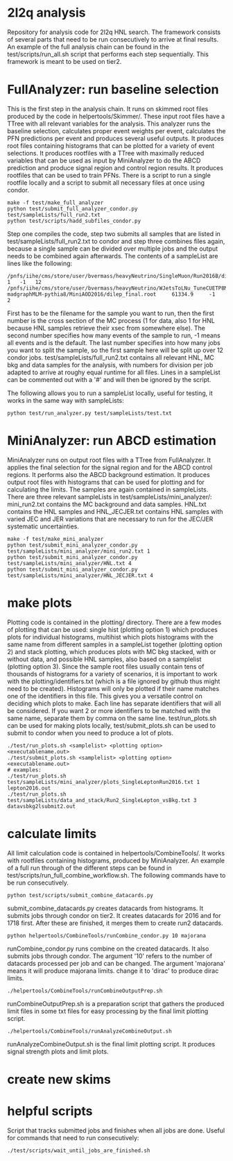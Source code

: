 # 2l2q analysis
Repository for analysis code for 2l2q HNL search. The framework consists of several parts that need to be run consecutively to arrive at final results.
An example of the full analysis chain can be found in the test/scripts/run_all.sh script that performs each step sequentially.
This framework is meant to be used on tier2. 

# FullAnalyzer: run baseline selection
This is the first step in the analysis chain. It runs on skimmed root files produced by the code in helpertools/Skimmer/. These input root files have a TTree with all relevant variables for the analysis.
This analyzer runs the baseline selection, calculates proper event weights per event, calculates the PFN predictions per event and produces several useful outputs. It produces root files containing histograms that can be plotted for a variety of event selections. It produces rootfiles with a TTree with maximally reduced variables that can be used as input by MiniAnalyzer to do the ABCD prediction and produce signal region and control region results. It produces rootfiles that can be used to train PFNs. There is a script to run a single rootfile locally and a script to submit all necessary files at once using condor.
```
make -f test/make_full_analyzer
python test/submit_full_analyzer_condor.py test/sampleLists/full_run2.txt
python test/scripts/hadd_subfiles_condor.py
```
Step one compiles the code, step two submits all samples that are listed in test/sampleLists/full_run2.txt to condor and step three combines files again, because a single sample can be divided over multiple jobs and the output needs to be combined again afterwards.
The contents of a sampleList are lines like the following:
```
/pnfs/iihe/cms/store/user/bvermass/heavyNeutrino/SingleMuon/Run2016B/dilep_final.root   1   -1   12
/pnfs/iihe/cms/store/user/bvermass/heavyNeutrino/WJetsToLNu_TuneCUETP8M1_13TeV-madgraphMLM-pythia8/MiniAOD2016/dilep_final.root     61334.9     -1      2
```
First has to be the filename for the sample you want to run, then the first number is the cross section of the MC process (1 for data, also 1 for HNL because HNL samples retrieve their xsec from somewhere else). The second number specifies how many events of the sample to run, -1 means all events and is the default. The last number specifies into how many jobs you want to split the sample, so the first sample here will be split up over 12 condor jobs. test/sampleLists/full_run2.txt contains all relevant HNL, MC bkg and data samples for the analysis, with numbers for division per job adapted to arrive at roughy equal runtime for all files.
Lines in a sampleList can be commented out with a '#' and will then be ignored by the script.

The following allows you to run a sampleList locally, useful for testing, it works in the same way with sampleLists:
```
python test/run_analyzer.py test/sampleLists/test.txt
```

# MiniAnalyzer: run ABCD estimation
MiniAnalyzer runs on output root files with a TTree from FullAnalyzer. It applies the final selection for the signal region and for the ABCD control regions. It performs also the ABCD background estimation. It produces output root files with histograms that can be used for plotting and for calculating the limits. The samples are again contained in sampleLists. There are three relevant sampleLists in test/sampleLists/mini_analyzer/: mini_run2.txt contains the MC background and data samples. HNL.txt contains the HNL samples and HNL_JECJER.txt contains HNL samples with varied JEC and JER variations that are necessary to run for the JEC/JER systematic uncertainties.
```
make -f test/make_mini_analyzer
python test/submit_mini_analyzer_condor.py test/sampleLists/mini_analyzer/mini_run2.txt 1
python test/submit_mini_analyzer_condor.py test/sampleLists/mini_analyzer/HNL.txt 4
python test/submit_mini_analyzer_condor.py test/sampleLists/mini_analyzer/HNL_JECJER.txt 4
```

# make plots
Plotting code is contained in the plotting/ directory. There are a few modes of plotting that can be used: single hist (plotting option 1) which produces plots for individual histograms, multihist which plots histograms with the same name from different samples in a sampleList together (plotting option 2) and stack plotting, which produces plots with MC bkg stacked, with or without data, and possible HNL samples, also based on a samplelist (plotting option 3). Since the sample root files usually contain tens of thousands of histograms for a variety of scenarios, it is important to work with the plotting/identifiers.txt (which is a file ignored by github thus might need to be created). Histograms will only be plotted if their name matches one of the identifiers in this file. This gives you a versatile control on deciding which plots to make. Each line has separate identifiers that will all be considered. If you want 2 or more identifiers to be matched with the same name, separate them by comma on the same line. test/run_plots.sh can be used for making plots locally, test/submit_plots.sh can be used to submit to condor when you need to produce a lot of plots.

```
./test/run_plots.sh <samplelist> <plotting option> <executablename.out>
./test/submit_plots.sh <samplelist> <plotting option> <executablename.out>
# examples:
./test/run_plots.sh test/sampleLists/mini_analyzer/plots_SingleLeptonRun2016.txt 1 lepton2016.out
./test/run_plots.sh test/sampleLists/data_and_stack/Run2_SingleLepton_vsBkg.txt 3 datavsbkg2lsubmit2.out
```

# calculate limits
All limit calculation code is contained in helpertools/CombineTools/. It works with rootfiles containing histograms, produced by MiniAnalyzer. An example of a full run through of the different steps can be found in test/scripts/run_full_combine_workflow.sh. The following commands have to be run consecutively.
```
python test/scripts/submit_combine_datacards.py
```
submit_combine_datacards.py creates datacards from histograms. It submits jobs through condor on tier2. It creates datacards for 2016 and for 1718 first. After these are finished, it merges them to create run2 datacards.

```
python helpertools/CombineTools/runCombine_condor.py 10 majorana
```
runCombine_condor.py runs combine on the created datacards. It also submits jobs through condor. The argument '10' refers to the number of datacards processed per job and can be changed. The argument 'majorana' means it will produce majorana limits. change it to 'dirac' to produce dirac limits.

```
./helpertools/CombineTools/runCombineOutputPrep.sh
```
runCombineOutputPrep.sh is a preparation script that gathers the produced limit files in some txt files for easy processing by the final limit plotting script.

```
./helpertools/CombineTools/runAnalyzeCombineOutput.sh
```
runAnalyzeCombineOutput.sh is the final limit plotting script. It produces signal strength plots and limit plots.

# create new skims

# helpful scripts
Script that tracks submitted jobs and finishes when all jobs are done. Useful for commands that need to run consecutively:
```
./test/scripts/wait_until_jobs_are_finished.sh
```
